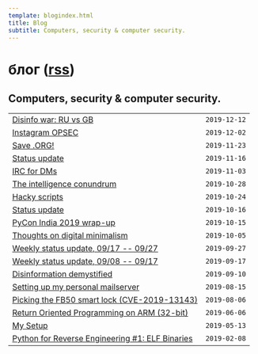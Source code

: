 ```yaml
---
template: blogindex.html
title: Blog
subtitle: Computers, security & computer security.
---
```


# блог ([rss](/blog/feed.xml))
## Computers, security & computer security.

|     |     |
| :-- | --: |
| [Disinfo war: RU vs GB](/blog/ru-vs-gb) | `2019-12-12` |
| [Instagram OPSEC](/blog/ig-opsec) | `2019-12-02` |
| [Save .ORG!](/blog/save-org) | `2019-11-23` |
| [Status update](/blog/2019-11-16) | `2019-11-16` |
| [IRC for DMs](/blog/irc-for-dms) | `2019-11-03` |
| [The intelligence conundrum](/blog/intel-conundrum) | `2019-10-28` |
| [Hacky scripts](/blog/hacky-scripts) | `2019-10-24` |
| [Status update](/blog/2019-10-17) | `2019-10-16` |
| [PyCon India 2019 wrap-up](/blog/pycon-wrap-up) | `2019-10-15` |
| [Thoughts on digital minimalism](/blog/digital-minimalism) | `2019-10-05` |
| [Weekly status update, 09/17 -- 09/27](/blog/2019-09-27) |`2019-09-27`|
| [Weekly status update, 09/08 -- 09/17](/blog/2019-09-17) |`2019-09-17`|
| [Disinformation demystified](/blog/disinfo) |`2019-09-10`|
| [Setting up my personal mailserver](/blog/mailserver) |`2019-08-15`|
| [Picking the FB50 smart lock (CVE-2019-13143)](/blog/fb50) |`2019-08-06`|
| [Return Oriented Programming on ARM (32-bit)](/blog/rop-on-arm) |`2019-06-06`|
| [My Setup](/blog/my-setup) |`2019-05-13`|
| [Python for Reverse Engineering #1: ELF Binaries](/blog/python-for-re-1/)|`2019-02-08`|


